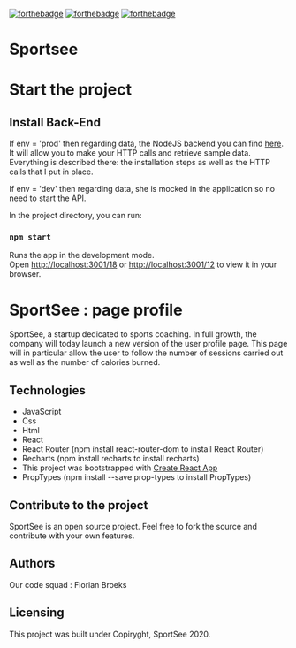 [![forthebadge](https://forthebadge.com/images/badges/made-with-javascript.svg)](https://forthebadge.com)
[![forthebadge](https://forthebadge.com/images/badges/uses-css.svg)](https://forthebadge.com)
[![forthebadge](https://forthebadge.com/images/badges/uses-html.svg)](https://forthebadge.com)
# Sportsee

# Start the project

## Install Back-End

If env = 'prod' then regarding data, the NodeJS backend you can find [here](https://github.com/OpenClassrooms-Student-Center/P9-front-end-dashboard). It will allow you to make your HTTP calls and retrieve sample data. Everything is described there: the installation steps as well as the HTTP calls that I put in place.

If env = 'dev' then regarding data, she is mocked in the application so no need to start the API.

In the project directory, you can run:

### `npm start`

Runs the app in the development mode.\
Open [http://localhost:3001/18](http://localhost:3001/18) or [http://localhost:3001/12](http://localhost:3001/12) to view it in your browser.

# SportSee : page profile

SportSee, a startup dedicated to sports coaching. In full growth, the company will today launch a new version of the user profile page. This page will in particular allow the user to follow the number of sessions carried out as well as the number of calories burned.

## Technologies
- JavaScript
- Css
- Html
- React
- React Router (npm install react-router-dom to install React Router)
- Recharts (npm install recharts to install recharts)
- This project was bootstrapped with [Create React App](https://github.com/facebook/create-react-app)
- PropTypes (npm install --save prop-types to install PropTypes) 

## Contribute to the project

SportSee is an open source project. Feel free to fork the source and contribute with your own features.

## Authors

Our code squad : Florian Broeks

## Licensing

This project was built under Copiryght, SportSee 2020.
